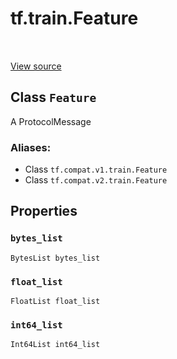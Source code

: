 <div itemscope itemtype="http://developers.google.com/ReferenceObject">
<meta itemprop="name" content="tf.train.Feature" />
<meta itemprop="path" content="Stable" />
<meta itemprop="property" content="bytes_list"/>
<meta itemprop="property" content="float_list"/>
<meta itemprop="property" content="int64_list"/>
</div>

# tf.train.Feature

<!-- Insert buttons -->

<table class="tfo-notebook-buttons tfo-api" align="left">
</table>

<a target="_blank" href="/code/stable/tensorflow/core/example/feature.proto">View source</a>



## Class `Feature`

<!-- Start diff -->
A ProtocolMessage



### Aliases:

* Class `tf.compat.v1.train.Feature`
* Class `tf.compat.v2.train.Feature`


<!-- Placeholder for "Used in" -->


## Properties

<h3 id="bytes_list"><code>bytes_list</code></h3>

`BytesList bytes_list`


<h3 id="float_list"><code>float_list</code></h3>

`FloatList float_list`


<h3 id="int64_list"><code>int64_list</code></h3>

`Int64List int64_list`




